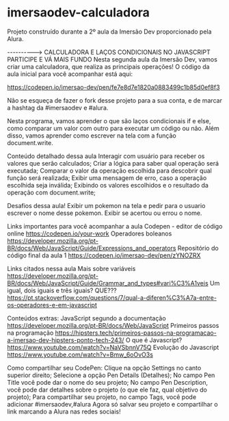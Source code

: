 # imersaodev-calculadora
Projeto construído durante a 2º aula da Imersão Dev proporcionado pela Alura.

---------->
CALCULADORA E LAÇOS CONDICIONAIS NO JAVASCRIPT
PARTICIPE E VÁ MAIS FUNDO
Nesta segunda aula da Imersão Dev, vamos criar uma calculadora, que realiza as principais operações! O código da aula inicial para você acompanhar está aqui:

https://codepen.io/imersao-dev/pen/fe7e8d7e1820a0883499c1b85d0ef8f3

Não se esqueça de fazer o fork desse projeto para a sua conta, e de marcar a hashtag da #imersaodev e #alura.

Nesta programa, vamos aprender o que são laços condicionais if e else, como comparar um valor com outro para executar um código ou não. Além disso, vamos aprender como escrever na tela com a função document.write.

Conteúdo detalhado dessa aula
Interagir com usuário para receber os valores que serão calculados;
Criar a lógica para saber qual operação será executada;
Comparar o valor da operação escolhida para descobrir qual função será realizada;
Exibir uma mensagem de erro, caso a operação escolhida seja inválida;
Exibindo os valores escolhidos e o resultado da operação com document.write;

Desafios dessa aula!
Exibir um pokemon na tela e pedir para o usuario escrever o nome desse pokemon. Exibir se acertou ou errou o nome.

Links importantes para você acompanhar a aula
Codepen - editor de código online https://codepen.io/your-work
Operadores boleanos https://developer.mozilla.org/pt-BR/docs/Web/JavaScript/Guide/Expressions_and_operators
Repositório do código final da aula 1 https://codepen.io/imersao-dev/pen/zYNOZRX

Links citados nessa aula
Mais sobre variáveis https://developer.mozilla.org/pt-BR/docs/Web/JavaScript/Guide/Grammar_and_types#vari%C3%A1veis
Um igual, dois iguais e três iguais? QUE??? https://pt.stackoverflow.com/questions/7/qual-a-diferen%C3%A7a-entre-os-operadores-e-em-javascript

Conteúdos extras:
JavaScript segundo a documentação https://developer.mozilla.org/pt-BR/docs/Web/JavaScript
Primeiros passos na programação https://hipsters.tech/primeiros-passos-na-programacao-a-imersao-dev-hipsters-ponto-tech-243/
O que é Javascript? https://www.youtube.com/watch?v=NaVSbnnV75Q
Evolução do Javascript https://www.youtube.com/watch?v=Bmw_6oOvO3s

Como compartilhar seu CodePen:
Clique na opção Settings no canto superior direito;
Selecione a opção Pen Details (Detalhes);
No campo Pen Title você pode dar o nome do seu projeto;
No campo Pen Description, você pode dar detalhes sobre o projeto (o que ele faz, qual objetivo do projeto);
Para compartilhar seu projeto, no campo Tags, você pode adicionar #imersaodev,#alura
Agora só salvar seu projeto e compartilhar o link marcando a Alura nas redes sociais!
